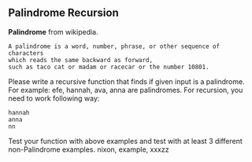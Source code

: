## Palindrome Recursion

**Palindrome** from wikipedia.

    A palindrome is a word, number, phrase, or other sequence of characters 
    which reads the same backward as forward, 
    such as taco cat or madam or racecar or the number 10801. 


Please write a recursive function that finds if given input is a palindrome. 
For example: efe,  hannah, ava, anna are palindromes.
For recursion, you need to work following way:

    hannah
    anna
    nn

Test your function with above examples and test with at least 3 different non-Palindrome examples.
nixon, example, xxxzz

